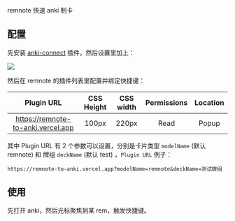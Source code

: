 remnote 快速 anki 制卡

## 配置

先安装 [anki-connect](https://ankiweb.net/shared/info/2055492159) 插件，然后设置里加上：

![](https://i.loli.net/2021/05/22/j3exZPbENtGAR4v.png)

然后在 remnote 的插件列表里配置并绑定快捷键：

|             Plugin URL             | CSS Height | CSS width | Permissions | Location |
| :--------------------------------: | :--------: | :-------: | :---------: | :------: |
| https://remnote-to-anki.vercel.app |   100px    |   220px   |    Read     |  Popup   |

其中 Plugin URL 有 2 个参数可以设置，分别是卡片类型 `modelName` (默认 remnote) 和 牌组 `deckName` (默认 test) ，`Plugin URL` 例子：

`https://remnote-to-anki.vercel.app?modelName=remnote&deckName=测试牌组`

## 使用

先打开 anki，然后光标聚焦到某 rem，触发快捷键。
